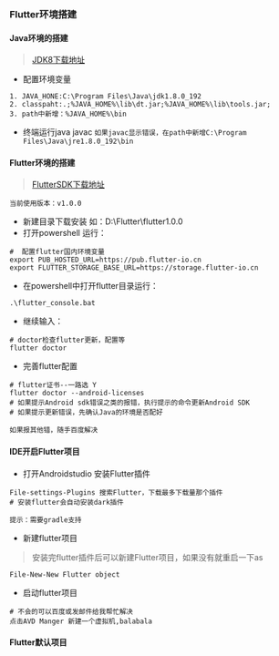 ### Flutter环境搭建

#### Java环境的搭建
> [JDK8下载地址](https://www.oracle.com/technetwork/java/javase/downloads/jdk8-downloads-2133151.html)

- 配置环境变量
```
1. JAVA_HONE:C:\Program Files\Java\jdk1.8.0_192
2. classpaht:.;%JAVA_HOME%\lib\dt.jar;%JAVA_HOME%\lib\tools.jar;
3. path中新增：%JAVA_HOME%\bin
```
- 终端运行java javac
`如果javac显示错误，在path中新增C:\Program Files\Java\jre1.8.0_192\bin`

#### Flutter环境的搭建
> [FlutterSDK下载地址](https://flutter.io/docs/development/tools/sdk/archive?tab=windows#windows)

`当前使用版本：v1.0.0`

- 新建目录下载安装 如：D:\Flutter\flutter1.0.0
- 打开powershell 运行：
```shell
#  配置flutter国内环境变量
export PUB_HOSTED_URL=https://pub.flutter-io.cn
export FLUTTER_STORAGE_BASE_URL=https://storage.flutter-io.cn
```
- 在powershell中打开flutter目录运行：
```shell
.\flutter_console.bat
```
- 继续输入：
```shell
# doctor检查flutter更新，配置等
flutter doctor
```
- 完善flutter配置
```shell
# flutter证书--一路选 Y
flutter doctor --android-licenses
# 如果提示Android sdk错误之类的报错，执行提示的命令更新Android SDK
# 如果提示更新错误，先确认Java的环境是否配好
```
`如果报其他错，随手百度解决`

#### IDE开启Flutter项目
- 打开Androidstudio 安装Flutter插件
```
File-settings-Plugins 搜索Flutter，下载最多下载量那个插件
# 安装flutter会自动安装dark插件
```
`提示：需要gradle支持`
- 新建flutter项目
> 安装完flutter插件后可以新建Flutter项目，如果没有就重启一下as
```
File-New-New Flutter object
```
- 启动flutter项目
```
# 不会的可以百度或发邮件给我帮忙解决
点击AVD Manger 新建一个虚拟机,balabala
```

#### Flutter默认项目
